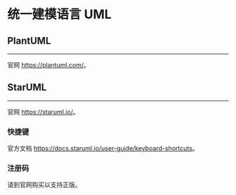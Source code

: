 # 统一建模语言 UML

## PlantUML
---

官网 <https://plantuml.com/>。

## StarUML
---

官网 <https://staruml.io/>。

### 快捷键

官方文档 <https://docs.staruml.io/user-guide/keyboard-shortcuts>。

### 注册码

请到官网购买以支持正版。

<!--
  据《中华人民共和国著作权法（2010年2月26日第二次修正版）》第二十二条，
  下述行为及其影响仅可用于“为个人学习、研究或者欣赏”，不得用于其他用途。

  流下了贫穷的泪水 ( TдT)

  1. 从官网下载、安装客户端，并运行一次

  2. 安装 Node.js asar 包
     npm i (install) -g (--global) asar

  3. 切换到 StarUML 安装目录
     %LOCALAPPDATA%\Programs\StarURML\resources
     或者
     %PROGRAMFILES%\StarUML\resources
     后续操作可能需要管理员权限
     
     备份
     copy app.asar app.asar.bck
     
     解包
     asar extract app.asar app

  4. 修改鉴权代码
     文件：app\src\engine\license-manager.js
     函数：checkLicenseValidity ()
     修改为：
     
     checkLicenseValidity () {
       this.validate().then(() => {
         setStatus(this, true)
       }, () => {
         //setStatus(this, false)
         //UnregisteredDialog.showDialog()
         setStatus(this, true)
       })
     }

  5. 重新打包
     asar pack app app.asar

  6. 上述行为及其影响仅可用于“为个人学习、研究或者欣赏”，不得用于其他用途。
  -->
